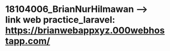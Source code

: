 # 18104006_BrianNurHilmawan --> link web practice_laravel: https://brianwebappxyz.000webhostapp.com/
